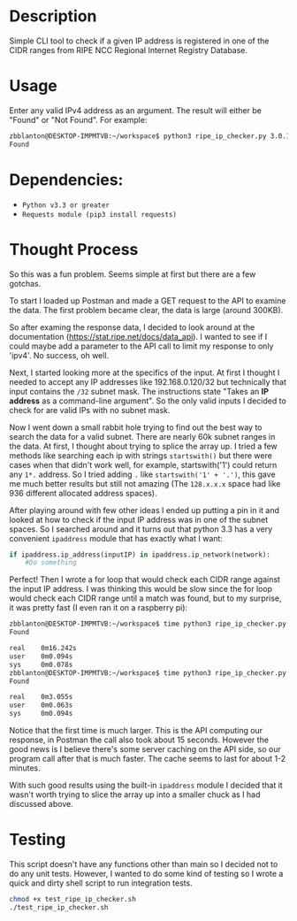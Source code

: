 # Description

Simple CLI tool to check if a given IP address is registered in one of the CIDR ranges from RIPE NCC Regional Internet Registry Database.

# Usage

Enter any valid IPv4 address as an argument. The result will either be "Found" or "Not Found". For example:

```bash
zbblanton@DESKTOP-IMPMTVB:~/workspace$ python3 ripe_ip_checker.py 3.0.10.3
Found
```

# Dependencies:

* `Python v3.3 or greater`
* `Requests module (pip3 install requests)`

# Thought Process

So this was a fun problem. Seems simple at first but there are a few gotchas.

To start I loaded up Postman and made a GET request to the API to examine the data. The first problem became clear, the data is large (around 300KB).

So after examing the response data, I decided to look around at the documentation (https://stat.ripe.net/docs/data_api). I wanted to see if I could maybe add a parameter to the API call to limit my response to only 'ipv4'. No success, oh well.

Next, I started looking more at the specifics of the input. At first I thought I needed to accept any IP addresses like 192.168.0.120/32 but technically that input contains the `/32` subnet mask. The instructions state "Takes an __IP address__ as a command-line argument". So the only valid inputs I decided to check for are valid IPs with no subnet mask.

Now I went down a small rabbit hole trying to find out the best way to search the data for a valid subnet. There are nearly 60k subnet ranges in the data. At first, I thought about trying to splice the array up. I tried a few methods like searching each ip with strings `startswith()` but there were cases when that didn't work well, for example, startswith('1') could return any `1*.` address. So I tried adding `.` like `startswith('1' + '.')`, this gave me much better results but still not amazing (The `128.x.x.x` space had like 936 different allocated address spaces). 

After playing around with few other ideas I ended up putting a pin in it and looked at how to check if the input IP address was in one of the subnet spaces. So I searched around and it turns out that python 3.3 has a very convenient `ipaddress` module that has exactly what I want:

```python
if ipaddress.ip_address(inputIP) in ipaddress.ip_network(network):
    #Do something
```

Perfect! Then I wrote a for loop that would check each CIDR range against the input IP address. I was thinking this would be slow since the for loop would check each CIDR range until a match was found, but to my surprise, it was pretty fast (I even ran it on a raspberry pi):

```bash
zbblanton@DESKTOP-IMPMTVB:~/workspace$ time python3 ripe_ip_checker.py 3.0.0.3
Found

real    0m16.242s
user    0m0.094s
sys     0m0.078s
zbblanton@DESKTOP-IMPMTVB:~/workspace$ time python3 ripe_ip_checker.py 3.0.0.3
Found

real    0m3.055s
user    0m0.063s
sys     0m0.094s
```

Notice that the first time is much larger. This is the API computing our response, in Postman the call also took about 15 seconds. However the good news is I believe there's some server caching on the API side, so our program call after that is much faster. The cache seems to last for about 1-2 minutes.

With such good results using the built-in `ipaddress` module I decided that it wasn't worth trying to slice the array up into a smaller chuck as I had discussed above.

# Testing

This script doesn't have any functions other than main so I decided not to do any unit tests. However, I wanted to do some kind of testing so I wrote a quick and dirty shell script to run integration tests.

```bash
chmod +x test_ripe_ip_checker.sh
./test_ripe_ip_checker.sh
```
